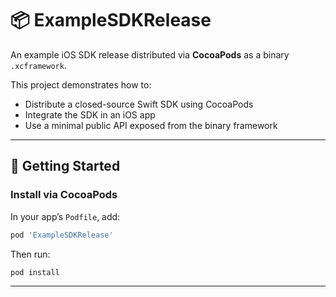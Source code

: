 # 📦 ExampleSDKRelease

An example iOS SDK release distributed via **CocoaPods** as a binary `.xcframework`.

This project demonstrates how to:
- Distribute a closed-source Swift SDK using CocoaPods
- Integrate the SDK in an iOS app
- Use a minimal public API exposed from the binary framework

---

## 🚀 Getting Started

### Install via CocoaPods

In your app’s `Podfile`, add:

```ruby
pod 'ExampleSDKRelease'
```

Then run:

```bash
pod install
```

---